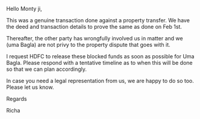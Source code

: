 
Hello Monty ji,

  

This was a genuine transaction done against a property transfer. We have the deed and transaction details to prove the same as done on Feb 1st. 

  

Thereafter, the other party has wrongfully involved us in matter and we (uma Bagla) are not privy to the property dispute that goes with it. 

  

I request HDFC to release these blocked funds as soon as possible for Uma Bagla. Please respond with a tentative timeline as to when this will be done so that we can plan accordingly. 

  

In case you need a legal representation from us, we are happy to do so too. Please let us know. 

  

Regards

Richa
